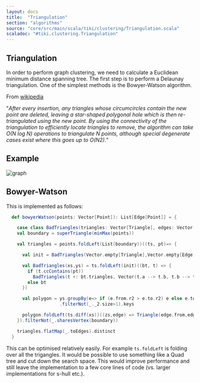 ```yaml
---
layout: docs 
title:  "Triangulation"
section: "algorithms"
source: "core/src/main/scala/tiki/clustering/Triangulation.scala"
scaladoc: "#tiki.clustering.Triangulation"
---
```


## Triangulation

In order to perform graph clustering, we need to calculate a Euclidean minimum
distance spanning tree. The first step is to perform a Delaunay triangulation.
One of the simplest methods is the Bowyer-Watson algorithm.


From [wikipedia](https://en.wikipedia.org/wiki/Bowyer–Watson_algorithm)

"_After every insertion, any triangles whose circumcircles contain 
the new point are deleted, leaving a star-shaped polygonal 
hole which is then re-triangulated using the new point. 
By using the connectivity of the triangulation to efficiently 
locate triangles to remove, the algorithm can take O(N log N) 
operations to triangulate N points, although special degenerate 
cases exist where this goes up to O(N2)._"

## Example

![graph](https://raw.github.com/lewismj/tiki/master/docs/src/main/resources/microsite/img/triangulation.png)

## Bowyer-Watson

This is implemented as follows:

```scala
  def bowyerWatson(points: Vector[Point]): List[Edge[Point]] = {

    case class BadTriangles(triangles: Vector[Triangle], edges: Vector[Edge[Point]])
    val boundary = superTriangle(minMax(points))

    val triangles = points.foldLeft(List(boundary))((ts, pt)=> {

      val init = BadTriangles(Vector.empty[Triangle],Vector.empty[Edge[Point]])

      val BadTriangles(xs,ys) = ts.foldLeft(init)((bt, t) => {
        if (t.ccContains(pt))
          BadTriangles(t +: bt.triangles, Vector(t.a --> t.b, t.b --> t.c, t.c --> t.a) ++ bt.edges)
        else bt
      })

      val polygon = ys.groupBy(e=> if (e.from.r2 > e.to.r2) e else e.to --> e.from)
                    .filterNot(_._2.size>1).keys

      polygon.foldLeft(ts.diff(xs))((zs,edge) => Triangle(edge.from,edge.to,pt) :: zs)
    }).filterNot(_.sharesVertex(boundary))

    triangles.flatMap(_.toEdges).distinct
  }
```

This can be optimised relatively easily. For example `ts.foldLeft` 
is folding over all the trigangles. It would be possible to use 
something like a Quad tree and cut down the search space. 
This would improve performance and still leave the implementation to a 
few core lines of code (vs. larger implementations for s-hull etc.).
